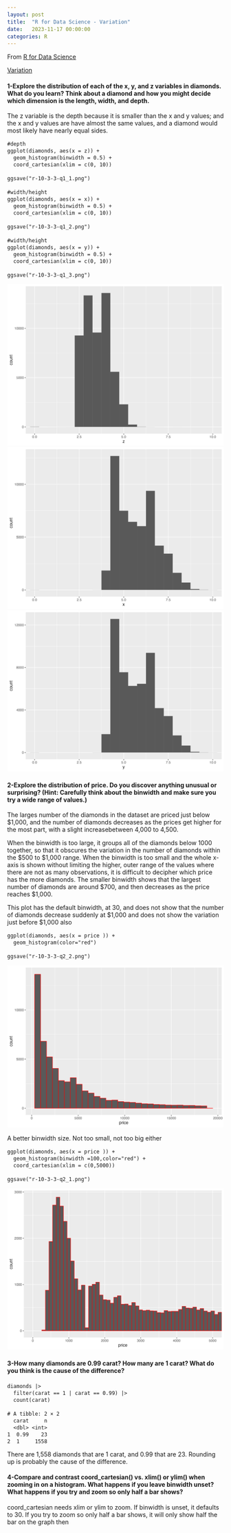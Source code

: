 ```yaml
---
layout: post
title:  "R for Data Science - Variation"
date:   2023-11-17 00:00:00
categories: R
---
```


From [R for Data Science](https://r4ds.hadley.nz)

[Variation](https://r4ds.hadley.nz/layers#the-layered-grammar-of-graphics)

#### 1-Explore the distribution of each of the x, y, and z variables in diamonds. What do you learn? Think about a diamond and how you might decide which dimension is the length, width, and depth.

The z variable is the depth because it is smaller than the x and y values; and the x and y values are have almost the same values, and a diamond would most likely have nearly equal sides. 
```
#depth  
ggplot(diamonds, aes(x = z)) +
  geom_histogram(binwidth = 0.5) +
  coord_cartesian(xlim = c(0, 10))

ggsave("r-10-3-3-q1_1.png")

#width/height
ggplot(diamonds, aes(x = x)) +
  geom_histogram(binwidth = 0.5) +
  coord_cartesian(xlim = c(0, 10))

ggsave("r-10-3-3-q1_2.png")

#width/height
ggplot(diamonds, aes(x = y)) +
  geom_histogram(binwidth = 0.5) +
  coord_cartesian(xlim = c(0, 10))

ggsave("r-10-3-3-q1_3.png")

```

<img src="https://raw.githubusercontent.com/nadinesk/nadinesk.github.io/master/images/r-10-3-3-q1_1.png"/>

<img src="https://raw.githubusercontent.com/nadinesk/nadinesk.github.io/master/images/r-10-3-3-q1_2.png"/>

<img src="https://raw.githubusercontent.com/nadinesk/nadinesk.github.io/master/images/r-10-3-3-q1_3.png"/>

#### 2-Explore the distribution of price. Do you discover anything unusual or surprising? (Hint: Carefully think about the binwidth and make sure you try a wide range of values.)

The larges number of the diamonds in the dataset are priced just below $1,000, and the number of diamonds decreases as the prices get higher for the most part, with a slight increasebetween 4,000 to 4,500. 

When the binwidth is too large, it groups all of the diamonds below 1000 together, so that it obscures the variation in the number of diamonds within the $500 to $1,000 range. When the binwidth is too small and the whole x-axis is shown without limiting the higher, outer range of the values where there are not as many observations, it is difficult to decipher which price has the more diamonds. The smaller binwidth shows that the largest number of diamonds are around $700, and then decreases as the price reaches $1,000. 

This plot has the default binwidth, at 30, and does not show that the number of diamonds decrease suddenly at $1,000 and does not show the variation just before $1,000 also 

```
ggplot(diamonds, aes(x = price )) +
  geom_histogram(color="red") 

ggsave("r-10-3-3-q2_2.png")
```  

<img src="https://raw.githubusercontent.com/nadinesk/nadinesk.github.io/master/images/r-10-3-3-q2_2.png"/>

A better binwidth size. Not too small, not too big either 
```
ggplot(diamonds, aes(x = price )) +
  geom_histogram(binwidth =100,color="red") +
  coord_cartesian(xlim = c(0,5000))

ggsave("r-10-3-3-q2_1.png")

```

<img src="https://raw.githubusercontent.com/nadinesk/nadinesk.github.io/master/images/r-10-3-3-q2_1.png"/>

#### 3-How many diamonds are 0.99 carat? How many are 1 carat? What do you think is the cause of the difference?

```
diamonds |>
  filter(carat == 1 | carat == 0.99) |>
  count(carat)

# A tibble: 2 × 2
  carat     n
  <dbl> <int>
1  0.99    23
2  1     1558
```

There are 1,558 diamonds that are 1 carat, and 0.99 that are 23. Rounding up is probably the cause of the difference. 

#### 4-Compare and contrast coord_cartesian() vs. xlim() or ylim() when zooming in on a histogram. What happens if you leave binwidth unset? What happens if you try and zoom so only half a bar shows?

coord_cartesian needs xlim or ylim to zoom. If binwidth is unset, it defaults to 30. If you try to zoom so only half a bar shows, it will only show half the bar on the graph then

